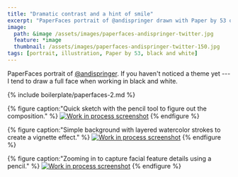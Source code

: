 ```yaml
---
title: "Dramatic contrast and a hint of smile"
excerpt: "PaperFaces portrait of @andispringer drawn with Paper by 53 on an iPad."
image: 
  path: &image /assets/images/paperfaces-andispringer-twitter.jpg 
  feature: *image
  thumbnail: /assets/images/paperfaces-andispringer-twitter-150.jpg
tags: [portrait, illustration, Paper by 53, black and white]
---
```


PaperFaces portrait of [@andispringer](https://twitter.com/andispringer). If you haven't noticed a theme yet --- I tend to draw a full face when working in black and white.

{% include boilerplate/paperfaces-2.md %}

{% figure caption:"Quick sketch with the pencil tool to figure out the composition." %}
[![Work in process screenshot](/assets/images/paperfaces-andispringer-process-1-600.jpg)](/assets/images/paperfaces-andispringer-process-1-lg.jpg)
{% endfigure %}

{% figure caption:"Simple background with layered watercolor strokes to create a vignette effect." %}
[![Work in process screenshot](/assets/images/paperfaces-andispringer-process-2-600.jpg)](/assets/images/paperfaces-andispringer-process-2-lg.jpg)
{% endfigure %}

{% figure caption:"Zooming in to capture facial feature details using a pencil." %}
[![Work in process screenshot](/assets/images/paperfaces-andispringer-process-3-600.jpg)](/assets/images/paperfaces-andispringer-process-3-lg.jpg)
{% endfigure %}
